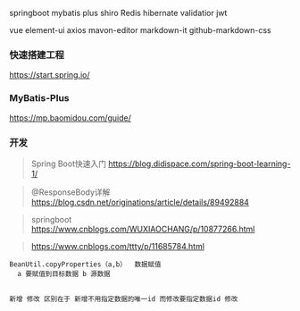 springboot mybatis plus  shiro Redis hibernate validatior jwt

vue element-ui axios mavon-editor markdown-it github-markdown-css


### 快速搭建工程

https://start.spring.io/

###  MyBatis-Plus

https://mp.baomidou.com/guide/

### 开发

> Spring Boot快速入门 https://blog.didispace.com/spring-boot-learning-1/

> @ResponseBody详解  https://blog.csdn.net/originations/article/details/89492884

> springboot https://www.cnblogs.com/WUXIAOCHANG/p/10877266.html

> https://www.cnblogs.com/ttty/p/11685784.html

 

    BeanUtil.copyProperties（a,b）  数据赋值 
      a 要赋值到目标数据 b 源数据


    新增 修改 区别在于 新增不用指定数据的唯一id 而修改要指定数据id 修改